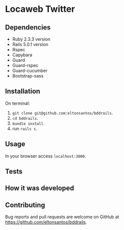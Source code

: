 # Locaweb Twitter



## Dependencies

- Ruby 2.3.3 version
- Rails 5.0.1 version
- Rspec
- Capybara
- Guard
- Guard-rspec
- Guard-cucumber
- Bootstrap-sass

## Installation

On terminal:

1. `git clone git@github.com:eltonsantos/bddrails`.
2. `cd bddrails`.
3. `bundle install`.
4. run `rails s`.

## Usage

In your browser access `localhost:3000`.

## Tests



## How it was developed 



## Contributing

Bug reports and pull requests are welcome on GitHub at https://github.com/eltonsantos/bddrails.